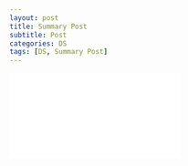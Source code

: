 ```yaml
---
layout: post
title: Summary Post
subtitle: Post
categories: DS
tags: [DS, Summary Post]
---
```




![Summary Post](file:///C:/Users/Diana/Downloads/jpg2pdf.pdf)
